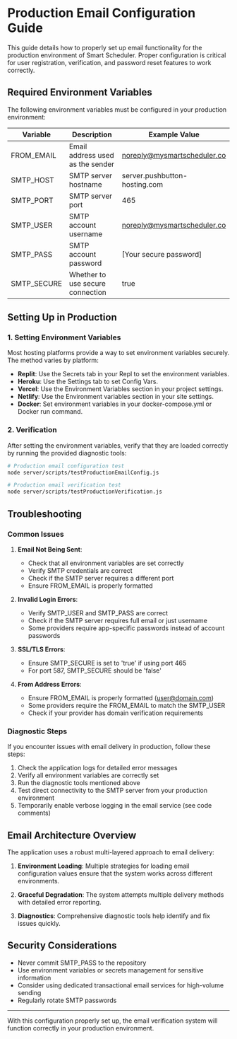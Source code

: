 # Production Email Configuration Guide

This guide details how to properly set up email functionality for the production environment of Smart Scheduler. Proper configuration is critical for user registration, verification, and password reset features to work correctly.

## Required Environment Variables

The following environment variables must be configured in your production environment:

| Variable | Description | Example Value |
|----------|-------------|---------------|
| FROM_EMAIL | Email address used as the sender | noreply@mysmartscheduler.co |
| SMTP_HOST | SMTP server hostname | server.pushbutton-hosting.com |
| SMTP_PORT | SMTP server port | 465 |
| SMTP_USER | SMTP account username | noreply@mysmartscheduler.co |
| SMTP_PASS | SMTP account password | [Your secure password] |
| SMTP_SECURE | Whether to use secure connection | true |

## Setting Up in Production

### 1. Setting Environment Variables

Most hosting platforms provide a way to set environment variables securely. The method varies by platform:

- **Replit**: Use the Secrets tab in your Repl to set the environment variables.
- **Heroku**: Use the Settings tab to set Config Vars.
- **Vercel**: Use the Environment Variables section in your project settings.
- **Netlify**: Use the Environment variables section in your site settings.
- **Docker**: Set environment variables in your docker-compose.yml or Docker run command.

### 2. Verification

After setting the environment variables, verify that they are loaded correctly by running the provided diagnostic tools:

```bash
# Production email configuration test
node server/scripts/testProductionEmailConfig.js

# Production email verification test
node server/scripts/testProductionVerification.js
```

## Troubleshooting

### Common Issues

1. **Email Not Being Sent**: 
   - Check that all environment variables are set correctly
   - Verify SMTP credentials are correct
   - Check if the SMTP server requires a different port
   - Ensure FROM_EMAIL is properly formatted

2. **Invalid Login Errors**:
   - Verify SMTP_USER and SMTP_PASS are correct
   - Check if the SMTP server requires full email or just username
   - Some providers require app-specific passwords instead of account passwords

3. **SSL/TLS Errors**:
   - Ensure SMTP_SECURE is set to 'true' if using port 465
   - For port 587, SMTP_SECURE should be 'false'

4. **From Address Errors**:
   - Ensure FROM_EMAIL is properly formatted (user@domain.com)
   - Some providers require the FROM_EMAIL to match the SMTP_USER
   - Check if your provider has domain verification requirements

### Diagnostic Steps

If you encounter issues with email delivery in production, follow these steps:

1. Check the application logs for detailed error messages
2. Verify all environment variables are correctly set
3. Run the diagnostic tools mentioned above
4. Test direct connectivity to the SMTP server from your production environment
5. Temporarily enable verbose logging in the email service (see code comments)

## Email Architecture Overview

The application uses a robust multi-layered approach to email delivery:

1. **Environment Loading**: 
   Multiple strategies for loading email configuration values ensure that the system works across different environments.

2. **Graceful Degradation**:
   The system attempts multiple delivery methods with detailed error reporting.

3. **Diagnostics**:
   Comprehensive diagnostic tools help identify and fix issues quickly.

## Security Considerations

- Never commit SMTP_PASS to the repository
- Use environment variables or secrets management for sensitive information
- Consider using dedicated transactional email services for high-volume sending
- Regularly rotate SMTP passwords

---

With this configuration properly set up, the email verification system will function correctly in your production environment.